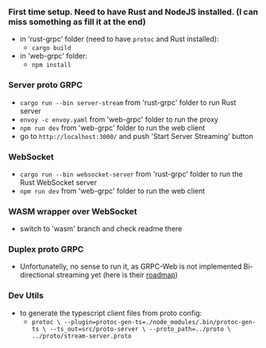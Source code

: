 ### First time setup. Need to have Rust and NodeJS installed. (I can miss something as fill it at the end)
- in 'rust-grpc' folder (need to have `protoc` and Rust installed):
  - `cargo build`
- in 'web-grpc' folder:
  - `npm install`

### Server proto GRPC
- `cargo run --bin server-stream` from 'rust-grpc' folder to run Rust server
- `envoy -c envoy.yaml` from 'web-grpc' folder to run the proxy
- `npm run dev` from 'web-grpc' folder to run the web client
- go to `http://localhost:3000/` and push 'Start Server Streaming' button

### WebSocket
- `cargo run --bin websocket-server` from 'rust-grpc' folder to run the Rust WebSocket server
- `npm run dev` from 'web-grpc' folder to run the web client

### WASM wrapper over WebSocket
- switch to 'wasm' branch and check readme there

### Duplex proto GRPC
- Unfortunatelly, no sense to run it, as GRPC-Web is not implemented Bi-directional streaming yet (here is their [roadmap](https://github.com/grpc/grpc-web/blob/master/doc/streaming-roadmap.md))

### Dev Utils
- to generate the typescript client files from proto config:
  - `protoc \
    --plugin=protoc-gen-ts=./node_modules/.bin/protoc-gen-ts \
    --ts_out=src/proto-server \
    --proto_path=../proto \
    ../proto/stream-server.proto`